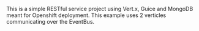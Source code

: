 This is a simple RESTful service project using Vert.x, Guice and MongoDB meant for Openshift deployment. This example uses 2 verticles communicating over the EventBus.
